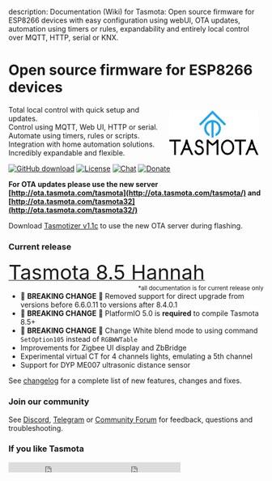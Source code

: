 description: Documentation (Wiki) for Tasmota: Open source firmware for ESP8266 devices with easy configuration using webUI, OTA updates, automation using timers or rules, expandability and entirely local control over MQTT, HTTP, serial or KNX.

# Open source firmware for ESP8266 devices

<img style="margin: 10px 10px; float:right; width:35%" src="_media/frontlogo.svg" alt="Tasmota Logo"></img>
Total local control with quick setup and updates.    
Control using MQTT, Web UI, HTTP or serial.    
Automate using timers, rules or scripts.    
Integration with home automation solutions.    
Incredibly expandable and flexible.     

[![GitHub download](https://img.shields.io/github/downloads/arendst/Tasmota/total.svg?style=flat-square&color=green)](https://github.com/arendst/Tasmota/releases/latest)
[![License](https://img.shields.io/github/license/arendst/Tasmota.svg?style=flat-square)](https://github.com/arendst/Tasmota/blob/development/LICENSE.txt)
[![Chat](https://img.shields.io/discord/479389167382691863.svg?style=flat-square&color=blueviolet)](https://discord.gg/Ks2Kzd4)
[![Donate](https://img.shields.io/badge/donate-PayPal-blue.svg?style=flat-square)](https://paypal.me/tasmota)


**For OTA updates please use the new server [http://ota.tasmota.com/tasmota](http://ota.tasmota.com/tasmota/) and [http://ota.tasmota.com/tasmota32](http://ota.tasmota.com/tasmota32/)**

Download [Tasmotizer v1.1c](https://github.com/tasmota/tasmotizer/releases/tag/v.1.1c) to use the new OTA server during flashing.

### Current release 
<a href="https://github.com/arendst/Tasmota/releases/tag/v8.5.0"><span style="font-size:40px;">Tasmota 8.5 Hannah</span></a><small><span style="float:right">\*all documentation is for current release only</small></span><br>

- :rotating_light: **BREAKING CHANGE** :rotating_light: Removed support for direct upgrade from versions before 6.6.0.11 to versions after 8.4.0.1
- :rotating_light: **BREAKING CHANGE** :rotating_light: PlatformIO 5.0 is **required** to compile Tasmota 8.5+
- :rotating_light: **BREAKING CHANGE** :rotating_light: Change White blend mode to using command ``SetOption105`` instead of ``RGBWWTable``
- Improvements for Zigbee UI display and ZbBridge
- Experimental virtual CT for 4 channels lights, emulating a 5th channel
- Support for DYP ME007 ultrasonic distance sensor 


See [changelog](changelog.md) for a complete list of new features, changes and fixes.

### Join our community
See [Discord](https://discord.gg/Ks2Kzd4), [Telegram](https://t.me/tasmota) or [Community Forum](https://groups.google.com/d/forum/sonoffusers) for feedback, questions and troubleshooting.

### If you like Tasmota
<iframe src="https://ghbtns.com/github-btn.html?user=arendst&repo=tasmota&type=star&count=true" frameborder="0" scrolling="0" width="170px" height="20px"></iframe><iframe src="https://ghbtns.com/github-btn.html?user=arendst&repo=tasmota&type=fork&count=true" frameborder="0" scrolling="0" width="170px" height="20px"></iframe> 
